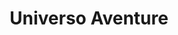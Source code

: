 ---
title: "Universo Aventure"
url: /ciudad-autonoma-de-buenos-aires/universo-aventure/
shop: exterior
---
